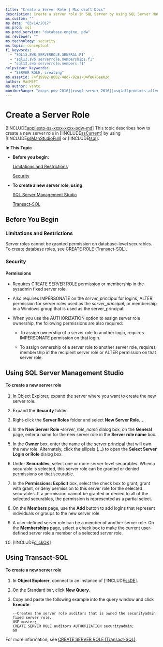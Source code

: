 ```yaml
---
title: "Create a Server Role | Microsoft Docs"
description: Create a server role in SQL Server by using SQL Server Management Studio or Transact-SQL. Review limitations, restrictions, and necessary permissions.
ms.custom: ""
ms.date: "03/14/2017"
ms.prod: sql
ms.prod_service: "database-engine, pdw"
ms.reviewer: ""
ms.technology: security
ms.topic: conceptual
f1_keywords: 
  - "SQL13.SWB.SERVERROLE.GENERAL.F1"
  - "sql13.swb.serverrole.memberships.f1"
  - "sql13.swb.serverrole.members.f1"
helpviewer_keywords: 
  - "SERVER ROLE, creating"
ms.assetid: 74f19992-8082-4ed7-92a1-04fe676ee82d
author: VanMSFT
ms.author: vanto
monikerRange: ">=aps-pdw-2016||>=sql-server-2016||=sqlallproducts-allversions||>=sql-server-linux-2017||=azuresqldb-mi-current"
---
```

# Create a Server Role
[!INCLUDE[appliesto-ss-xxxx-xxxx-pdw-md](../../../includes/appliesto-ss-xxxx-xxxx-pdw-md.md)]
  This topic describes how to create a new server role in [!INCLUDE[ssCurrent](../../../includes/sscurrent-md.md)] by using [!INCLUDE[ssManStudioFull](../../../includes/ssmanstudiofull-md.md)] or [!INCLUDE[tsql](../../../includes/tsql-md.md)].  
  
 **In This Topic**  
  
-   **Before you begin:**  
  
     [Limitations and Restrictions](#Restrictions)  
  
     [Security](#Security)  
  
-   **To create a new server role, using:**  
  
     [SQL Server Management Studio](#SSMSProcedure)  
  
     [Transact-SQL](#TsqlProcedure)  
  
##  <a name="BeforeYouBegin"></a> Before You Begin  
  
###  <a name="Restrictions"></a> Limitations and Restrictions  
 Server roles cannot be granted permission on database-level securables. To create database roles, see [CREATE ROLE &#40;Transact-SQL&#41;](../../../t-sql/statements/create-role-transact-sql.md).  
  
###  <a name="Security"></a> Security  
  
####  <a name="Permissions"></a> Permissions  
  
-   Requires CREATE SERVER ROLE permission or membership in the sysadmin fixed server role.  
  
-   Also requires IMPERSONATE on the *server_principal* for logins, ALTER permission for server roles used as the *server_principal*, or membership in a Windows group that is used as the server_principal.  
  
-   When you use the AUTHORIZATION option to assign server role ownership, the following permissions are also required:  
  
    -   To assign ownership of a server role to another login, requires IMPERSONATE permission on that login.  
  
    -   To assign ownership of a server role to another server role, requires membership in the recipient server role or ALTER permission on that server role.  
  
##  <a name="SSMSProcedure"></a> Using SQL Server Management Studio  
  
#### To create a new server role  
  
1.  In Object Explorer, expand the server where you want to create the new server role.  
  
2.  Expand the **Security** folder.  
  
3.  Right-click the **Server Roles** folder and select **New Server Role...**.  
  
4.  In the **New Server Role -**_server\_role\_name_ dialog box, on the **General** page, enter a name for the new server role in the **Server role name** box.  
  
5.  In the **Owner** box, enter the name of the server principal that will own the new role. Alternately, click the ellipsis **(...)** to open the **Select Server Login or Role** dialog box.  
  
6.  Under **Securables**, select one or more server-level securables. When a securable is selected, this server role can be granted or denied permissions on that securable.  
  
7.  In the **Permissions: Explicit** box, select the check box to grant, grant with grant, or deny permission to this server role for the selected securables. If a permission cannot be granted or denied to all of the selected securables, the permission is represented as a partial select.  
  
8.  On the **Members** page, use the **Add** button to add logins that represent individuals or groups to the new server role.  
  
9. A user-defined server role can be a member of another server role. On the **Memberships** page, select a check box to make the current user-defined server role a member of a selected server role.  
  
10. [!INCLUDE[clickOK](../../../includes/clickok-md.md)]  
  
##  <a name="TsqlProcedure"></a> Using Transact-SQL  
  
#### To create a new server role  
  
1.  In **Object Explorer**, connect to an instance of [!INCLUDE[ssDE](../../../includes/ssde-md.md)].  
  
2.  On the Standard bar, click **New Query**.  
  
3.  Copy and paste the following example into the query window and click **Execute**.  
  
    ```  
    --Creates the server role auditors that is owned the securityadmin fixed server role.  
    USE master;  
    CREATE SERVER ROLE auditors AUTHORIZATION securityadmin;  
    GO  
    ```  
  
 For more information, see [CREATE SERVER ROLE &#40;Transact-SQL&#41;](../../../t-sql/statements/create-server-role-transact-sql.md).  
  
  
